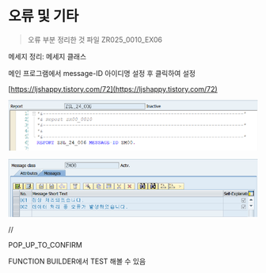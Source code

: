 # 오류 및 기타

> 오류 부분 정리한 것 파일  ZR025\_0010\_EX06

메세지 정리: 메세지 클래스 

메인 프로그램에서 message-ID 아이디명 설정 후 클릭하여 설정

[https://ljshappy.tistory.com/72](https://ljshappy.tistory.com/72)

![](../../../.gitbook/assets/image%20%28206%29.png)

![](../../../.gitbook/assets/image%20%28207%29.png)

//

POP\_UP\_TO\_CONFIRM

FUNCTION BUILDER에서 TEST 해볼 수 있음

